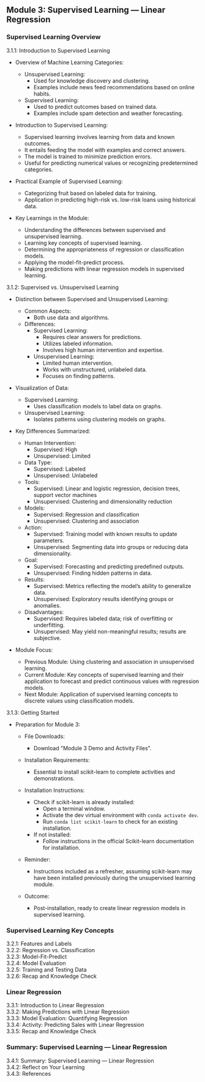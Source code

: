 ## Module 3: Supervised Learning — Linear Regression
### Supervised Learning Overview
3.1.1: Introduction to Supervised Learning  
- Overview of Machine Learning Categories:
  - Unsupervised Learning:
    - Used for knowledge discovery and clustering.
    - Examples include news feed recommendations based on online habits.
  - Supervised Learning:
    - Used to predict outcomes based on trained data.
    - Examples include spam detection and weather forecasting.

- Introduction to Supervised Learning:
  - Supervised learning involves learning from data and known outcomes.
  - It entails feeding the model with examples and correct answers.
  - The model is trained to minimize prediction errors.
  - Useful for predicting numerical values or recognizing predetermined categories.

- Practical Example of Supervised Learning:
  - Categorizing fruit based on labeled data for training.
  - Application in predicting high-risk vs. low-risk loans using historical data.

- Key Learnings in the Module:
  - Understanding the differences between supervised and unsupervised learning.
  - Learning key concepts of supervised learning.
  - Determining the appropriateness of regression or classification models.
  - Applying the model-fit-predict process.
  - Making predictions with linear regression models in supervised learning.

3.1.2: Supervised vs. Unsupervised Learning  
- Distinction between Supervised and Unsupervised Learning:
  - Common Aspects:
    - Both use data and algorithms.
  - Differences:
    - Supervised Learning:
      - Requires clear answers for predictions.
      - Utilizes labeled information.
      - Involves high human intervention and expertise.
    - Unsupervised Learning:
      - Limited human intervention.
      - Works with unstructured, unlabeled data.
      - Focuses on finding patterns.

- Visualization of Data:
  - Supervised Learning:
    - Uses classification models to label data on graphs.
  - Unsupervised Learning:
    - Isolates patterns using clustering models on graphs.

- Key Differences Summarized:
  - Human Intervention:
    - Supervised: High
    - Unsupervised: Limited
  - Data Type:
    - Supervised: Labeled
    - Unsupervised: Unlabeled
  - Tools:
    - Supervised: Linear and logistic regression, decision trees, support vector machines
    - Unsupervised: Clustering and dimensionality reduction
  - Models:
    - Supervised: Regression and classification
    - Unsupervised: Clustering and association
  - Action:
    - Supervised: Training model with known results to update parameters.
    - Unsupervised: Segmenting data into groups or reducing data dimensionality.
  - Goal:
    - Supervised: Forecasting and predicting predefined outputs.
    - Unsupervised: Finding hidden patterns in data.
  - Results:
    - Supervised: Metrics reflecting the model’s ability to generalize data.
    - Unsupervised: Exploratory results identifying groups or anomalies.
  - Disadvantages:
    - Supervised: Requires labeled data; risk of overfitting or underfitting.
    - Unsupervised: May yield non-meaningful results; results are subjective.

- Module Focus:
  - Previous Module: Using clustering and association in unsupervised learning.
  - Current Module: Key concepts of supervised learning and their application to forecast and predict continuous values with regression models.
  - Next Module: Application of supervised learning concepts to discrete values using classification models.

3.1.3: Getting Started  
- Preparation for Module 3:

  - File Downloads:
    - Download "Module 3 Demo and Activity Files".

  - Installation Requirements:
    - Essential to install scikit-learn to complete activities and demonstrations.

  - Installation Instructions:
    - Check if scikit-learn is already installed:
      - Open a terminal window.
      - Activate the dev virtual environment with `conda activate dev`.
      - Run `conda list scikit-learn` to check for an existing installation.
    - If not installed:
      - Follow instructions in the official Scikit-learn documentation for installation.

  - Reminder:
    - Instructions included as a refresher, assuming scikit-learn may have been installed previously during the unsupervised learning module.

  - Outcome:
    - Post-installation, ready to create linear regression models in supervised learning.

### Supervised Learning Key Concepts
3.2.1: Features and Labels  
3.2.2: Regression vs. Classification  
3.2.3: Model-Fit-Predict  
3.2.4: Model Evaluation  
3.2.5: Training and Testing Data  
3.2.6: Recap and Knowledge Check  

### Linear Regression
3.3.1: Introduction to Linear Regression  
3.3.2: Making Predictions with Linear Regression  
3.3.3: Model Evaluation: Quantifying Regression  
3.3.4: Activity: Predicting Sales with Linear Regression  
3.3.5: Recap and Knowledge Check  

### Summary: Supervised Learning — Linear Regression
3.4.1: Summary: Supervised Learning — Linear Regression  
3.4.2: Reflect on Your Learning  
3.4.3: References  
